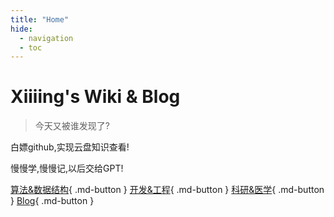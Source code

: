 ```yaml
---
title: "Home"
hide:
  - navigation
  - toc
---
```


# Xiiiing's Wiki & Blog

> 今天又被谁发现了?

白嫖github,实现云盘知识查看!

慢慢学,慢慢记,以后交给GPT!

[算法&数据结构](https://xiiiing.github.io/Algorithm/){ .md-button }
[开发&工程](https://xiiiing.github.io/Development/){ .md-button }
[科研&医学](https://xiiiing.github.io/Research/){ .md-button }
[Blog](https://xiiiing.github.io/blog){ .md-button }



<div data-echarts-map="china"></div>

